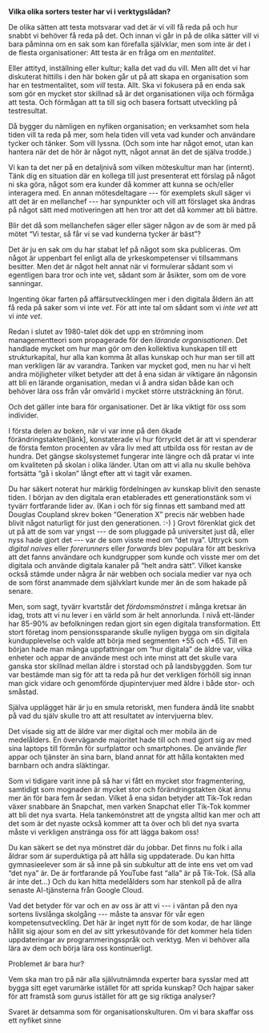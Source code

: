 **Vilka olika sorters tester har vi i verktygslådan?** 

De olika sätten att testa motsvarar vad det är vi vill få reda på och hur snabbt vi behöver få reda på det. Och innan vi går in på de olika sätter vill vi bara påminna om en sak som kan förefalla självklar, men som inte är det i de flesta organisationer: Att testa är en fråga om en *mentalitet*. 

Eller attityd, inställning eller kultur; kalla det vad du vill. Men allt det vi har diskuterat hittills i den här boken går ut på att skapa en organisation som har en testmentalitet, som *vill* testa. Allt. Ska vi fokusera på en enda sak som gör en mycket stor skillnad så är det organisationen vilja och förmåga att testa. Och förmågan att ta till sig och basera fortsatt utveckling på testresultat. 

Då bygger du nämligen en nyfiken organisation; en verksamhet som hela tiden vill ta reda på mer, som hela tiden vill veta vad kunder och användare tycker och tänker. Som vill lyssna. (Och som inte har något emot, utan kan hantera när det de hör är något nytt, något annat än det de själva trodde.)

Vi kan ta det ner på en detaljnivå som vilken möteskultur man har (internt). Tänk dig en situation där en kollega till just presenterat ett förslag på något ni ska göra, något som era kunder då kommer att kunna se och/eller interagera med. En annan mötesdeltagare --- för exemplets skull säger vi att det är en mellanchef --- har synpunkter och vill att förslaget ska ändras på något sätt med motiveringen att hen tror att det då kommer att bli bättre. 

Blir det då som mellanchefen säger eller säger någon av de som är med på mötet “Vi testar, så får vi se vad kunderna tycker är bäst”?

Det är ju en sak om du har stabat lef på något som ska publiceras. Om något är uppenbart fel enligt alla de yrkeskompetenser vi tillsammans besitter. Men det är något helt annat när vi formulerar sådant som vi egentligen bara tror och inte vet, sådant som är åsikter, som om de vore sanningar. 

Ingenting ökar farten på affärsutvecklingen mer i den digitala åldern än att få reda på saker som vi inte *vet*. För att inte tal om sådant som vi *inte vet* att vi *inte vet*. 

Redan i slutet av 1980-talet dök det upp en strömning inom managementteori som propagerade för den *lärande organisationen*. Det handlade mycket om hur man gör om den kollektiva kunskapen till ett strukturkapital, hur alla kan komma åt allas kunskap och hur man ser till att man verkligen lär av varandra. Tanken var mycket god, men nu har vi helt andra möjligheter vilket betyder att det å ena sidan är viktigare än någonsin att bli en lärande organisation, medan vi å andra sidan både kan och behöver lära oss från vår omvärld i mycket större utsträckning än förut. 

Och det gäller inte bara för organisationer. Det är lika viktigt för oss som individer. 

I första delen av boken, när vi var inne på den ökade förändringstakten\[länk\], konstaterade vi hur förryckt det är att vi spenderar de första femton procenten av våra liv med att utbilda oss för restan av de hundra. Det gängse skolsystemet fungerar inte längre och då pratar vi inte om kvaliteten på skolan i olika länder. Utan om att vi alla nu skulle behöva fortsätta “gå i skolan” långt efter att vi tagit vår examen. 

Du har säkert noterat hur märklig fördelningen av kunskap blivit den senaste tiden. I början av den digitala eran etablerades ett generationstänk som vi tyvärr fortfarande lider av. (Kan i och för sig finnas ett samband med att Douglas Coupland skrev boken “Generation X” precis när webben hade blivit något naturligt för just den generationen. :-) ) Grovt förenklat gick det ut på att de som var yngst --- de som pluggade på universitet just då, eller nyss hade gjort det --- var de som visste med om “det nya”. Uttryck som *digital naives* eller *forerunners* eller *forwards* blev populära för att beskriva att det fanns användare och kundgrupper som kunde och visste mer om det digitala och använde digitala kanaler på “helt andra sätt”. Vilket kanske också stämde under några år när webben och sociala medier var nya och de som först anammade dem självklart kunde mer än de som hakade på senare. 

Men, som sagt, tyvärr kvartstår det *fördomsmönstret* i många kretsar än idag, trots att vi nu lever i en värld som är helt annorlunda. I nivå ett-länder har 85-90% av befolkningen redan gjort sin egen digitala transformation. Ett stort företag inom pensionssparande skulle nyligen bygga om sin digitala kundupplevelse och valde att börja med segmenten +55 och +65. Till en början hade man många uppfattningar om “hur digitala” de äldre var, vilka enheter och appar de använde mest och inte minst att det skulle vara ganska stor skillnad mellan äldre i storstad och på landsbyggden. Som tur var bestämde man sig för att ta reda på hur det verkligen förhöll sig innan man gick vidare och genomförde djupintervjuer med äldre i både stor- och småstad. 

Själva upplägget här är ju en smula retoriskt, men fundera ändå lite snabbt på vad du själv skulle tro att att resultatet av intervjuerna blev. 

Det visade sig att de äldre var mer digital och mer mobila än de medelålders. En övervägande majoritet hade till och med gjort sig av med sina laptops till förmån för surfplattor och smartphones. De använde *fler* appar och tjänster än sina barn, bland annat för att hålla kontakten med barnbarn och andra släktingar. 

Som vi tidigare varit inne på så har vi fått en mycket stor fragmentering, samtidigt som mognaden är mycket stor och förändringstakten ökat ännu mer än för bara fem år sedan. Vilket å ena sidan betyder att Tik-Tok redan växer snabbare än Snapchat, men varken Snapchat eller Tik-Tok kommer att bli det nya svarta. Hela tankemönstret att de yngsta alltid kan mer och att det som är det nyaste också kommer att ta över och bli det nya svarta måste vi verkligen anstränga oss för att lägga bakom oss!

Du kan säkert se det nya mönstret där du jobbar. Det finns nu folk i alla åldrar som är superduktiga på att hålla sig uppdaterade. Du kan hitta gymnasieelever som är så inne på sin subkultur att de inte ens vet om vad “det nya” är. De är fortfarande på YouTube fast “alla” är på Tik-Tok. (Så alla är inte det...) Och du kan hitta medelålders som har stenkoll på de allra senaste AI-tjänsterna från Google Cloud. 

Vad det betyder för var och en av oss är att vi --- i väntan på den nya sortens livslånga skolgång --- måste ta ansvar för vår egen kompetensutveckling. Det här är inget nytt för de som kodar, de har länge hållit sig ajour som en del av sitt yrkesutövande för det kommer hela tiden uppdateringar av programmeringsspråk och verktyg. Men vi behöver alla lära av dem och börja lära oss kontinuerligt. 

Problemet är bara hur? 

Vem ska man tro på när alla självutnämnda experter bara sysslar med att bygga sitt eget varumärke istället för att sprida kunskap? Och hajpar saker för att framstå som gurus istället för att ge sig riktiga analyser? 

Svaret är detsamma som för organisationskulturen. Om vi bara skaffar oss ett nyfiket sinne 
